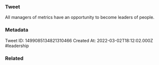 ### Tweet
All managers of metrics have an opportunity to become leaders of people.

### Metadata
Tweet ID: 1499085134821310466
Created At: 2022-03-02T18:12:02.000Z
#leadership

### Related

